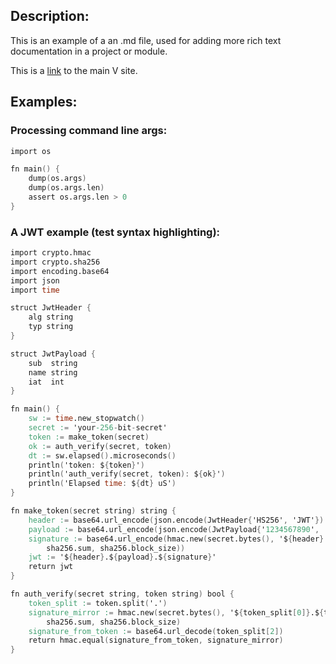 ## Description:

This is an example of a an .md file, used for adding more rich text documentation in a project or module.

This is a [link](https://vlang.io/) to the main V site.

## Examples:

### Processing command line args:
```v
import os

fn main() {
	dump(os.args)
	dump(os.args.len)
	assert os.args.len > 0
}
```

### A JWT example (test syntax highlighting):
```v
import crypto.hmac
import crypto.sha256
import encoding.base64
import json
import time

struct JwtHeader {
	alg string
	typ string
}

struct JwtPayload {
	sub  string
	name string
	iat  int
}

fn main() {
	sw := time.new_stopwatch()
	secret := 'your-256-bit-secret'
	token := make_token(secret)
	ok := auth_verify(secret, token)
	dt := sw.elapsed().microseconds()
	println('token: ${token}')
	println('auth_verify(secret, token): ${ok}')
	println('Elapsed time: ${dt} uS')
}

fn make_token(secret string) string {
	header := base64.url_encode(json.encode(JwtHeader{'HS256', 'JWT'}).bytes())
	payload := base64.url_encode(json.encode(JwtPayload{'1234567890', 'John Doe', 1516239022}).bytes())
	signature := base64.url_encode(hmac.new(secret.bytes(), '${header}.${payload}'.bytes(),
		sha256.sum, sha256.block_size))
	jwt := '${header}.${payload}.${signature}'
	return jwt
}

fn auth_verify(secret string, token string) bool {
	token_split := token.split('.')
	signature_mirror := hmac.new(secret.bytes(), '${token_split[0]}.${token_split[1]}'.bytes(),
		sha256.sum, sha256.block_size)
	signature_from_token := base64.url_decode(token_split[2])
	return hmac.equal(signature_from_token, signature_mirror)
}
```
